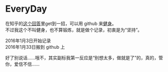 # EveryDay

在知乎的[这个回答](https://www.zhihu.com/question/20070065#answer-27250329)里get到一招，可以用 github 来[健身](https://github.com/hoosin/EveryDaySport)。  
不过我这个不叫健身，也不算锻炼，就是做个记录，初衷是为“坚持”。

2016年1月3日开始记录  
2016年1月33日搬到 github 上

好了别说话……哦不，其实副标我第一反应是“别想太多，做就是了”的，真的，管你，爱信不信……
